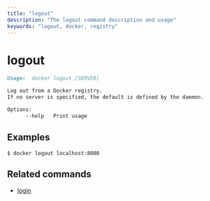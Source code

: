 ```yaml
---
title: "logout"
description: "The logout command description and usage"
keywords: "logout, docker, registry"
---
```


# logout

```markdown
Usage:  docker logout [SERVER]

Log out from a Docker registry.
If no server is specified, the default is defined by the daemon.

Options:
      --help   Print usage
```

## Examples

```console
$ docker logout localhost:8080
```

## Related commands

* [login](login.md)
